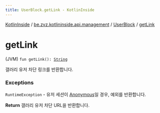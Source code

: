 ```yaml
---
title: UserBlock.getLink - KotlinInside
---
```


[KotlinInside](../../index.html) / [be.zvz.kotlininside.api.management](../index.html) / [UserBlock](index.html) / [getLink](./get-link.html)

# getLink

(JVM) `fun getLink(): `[`String`](https://kotlinlang.org/api/latest/jvm/stdlib/kotlin/-string/index.html)

갤러리 유저 차단 링크를 반환합니다.

### Exceptions

`RuntimeException` - 유저 세션이 [Anonymous](../../be.zvz.kotlininside.session.user/-anonymous/index.html)일 경우, 예외를 반환합니다.

**Return**
갤러리 유저 차단 URL을 반환합니다.

